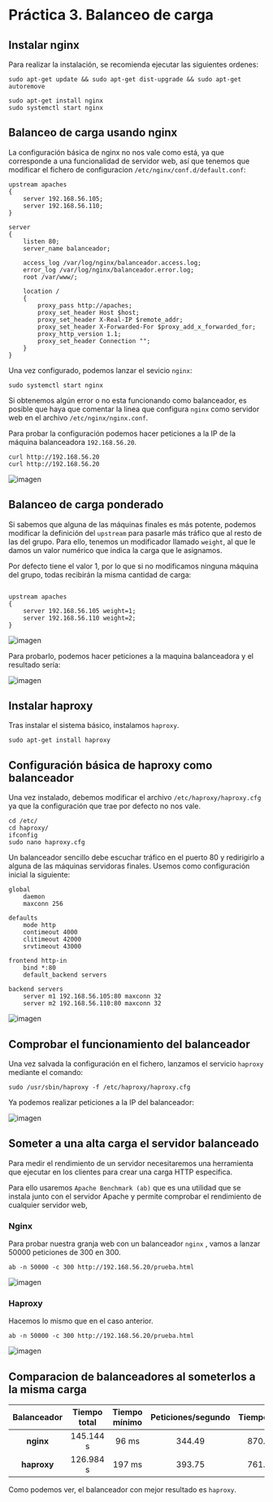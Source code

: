# Práctica 3. Balanceo de carga

## Instalar nginx

Para realizar la instalación, se recomienda ejecutar las siguientes ordenes:

```
sudo apt-get update && sudo apt-get dist-upgrade && sudo apt-get autoremove

sudo apt-get install nginx 
sudo systemctl start nginx
```

## Balanceo de carga usando nginx

La configuración básica de nginx no nos vale como está, ya que corresponde a una funcionalidad de servidor web, así que tenemos que modificar el fichero de configuracion `/etc/nginx/conf.d/default.conf`:


```
upstream apaches 
{
	server 192.168.56.105; 
	server 192.168.56.110;
}

server
{
	listen 80;
	server_name balanceador;

	access_log /var/log/nginx/balanceador.access.log; 
	error_log /var/log/nginx/balanceador.error.log; 
	root /var/www/;
	
	location / 
	{
		proxy_pass http://apaches;
		proxy_set_header Host $host;
		proxy_set_header X-Real-IP $remote_addr;
		proxy_set_header X-Forwarded-For $proxy_add_x_forwarded_for; 
		proxy_http_version 1.1;
		proxy_set_header Connection ""; 
	}
}
```

Una vez configurado, podemos lanzar el sevicio `nginx`:

```
sudo systemctl start nginx
```

Si obtenemos algún error o no esta funcionando como balanceador, es posible que haya que comentar la linea que configura `nginx` como servidor web en el archivo `/etc/nginx/nginx.conf`. 

Para probar la configuración podemos hacer peticiones a la IP de la máquina balanceadora `192.168.56.20`.

```
curl http://192.168.56.20
curl http://192.168.56.20
```

![imagen](https://github.com/nachoirurita/SWAP/blob/master/Practicas/P3/Capturas/captura1.png)

## Balanceo de carga ponderado

Si sabemos que alguna de las máquinas finales es más potente, podemos modificar la definición del `upstream` para pasarle más tráfico que al resto de las del grupo. Para ello, tenemos un modificador llamado `weight`, al que le damos un valor numérico que indica la carga que le asignamos.

Por defecto tiene el valor 1, por lo que si no modificamos ninguna máquina del grupo, todas recibirán la misma cantidad de carga:

```

upstream apaches 
{
	server 192.168.56.105 weight=1; 
	server 192.168.56.110 weight=2;
}
```

![imagen](https://github.com/nachoirurita/SWAP/blob/master/Practicas/P3/Capturas/captura2.png)

Para probarlo, podemos hacer peticiones a la maquina balanceadora y el resultado sería:

![imagen](https://github.com/nachoirurita/SWAP/blob/master/Practicas/P3/Capturas/captura3.png)

## Instalar haproxy

Tras instalar el sistema básico, instalamos `haproxy`.

```
sudo apt-get install haproxy
```

## Configuración básica de haproxy como balanceador

Una vez instalado, debemos modificar el archivo `/etc/haproxy/haproxy.cfg` ya que la configuración que trae por defecto no nos vale.

```
cd /etc/
cd haproxy/
ifconfig
sudo nano haproxy.cfg
```

Un balanceador sencillo debe escuchar tráfico en el puerto 80 y redirigirlo a alguna de las máquinas servidoras finales. Usemos como configuración inicial la siguiente:

```
global
    daemon
	maxconn 256

defaults
	mode http
	contimeout 4000 
	clitimeout 42000 
	srvtimeout 43000

frontend http-in 
	bind *:80
	default_backend servers

backend servers
	server m1 192.168.56.105:80 maxconn 32 
	server m2 192.168.56.110:80 maxconn 32

```

![imagen](https://github.com/nachoirurita/SWAP/blob/master/Practicas/P3/Capturas/captura4.png)

## Comprobar el funcionamiento del balanceador

Una vez salvada la configuración en el fichero, lanzamos el servicio `haproxy` mediante el comando:

```
sudo /usr/sbin/haproxy -f /etc/haproxy/haproxy.cfg
```

Ya podemos realizar peticiones a la IP del balanceador:

![imagen](https://github.com/nachoirurita/SWAP/blob/master/Practicas/P3/Capturas/captura5.png)

## Someter a una alta carga el servidor balanceado

Para medir el rendimiento de un servidor necesitaremos una herramienta que ejecutar en los clientes para crear una carga HTTP especifica. 

Para ello usaremos `Apache Benchmark (ab)` que es una utilidad que se instala junto con el servidor Apache y permite comprobar el rendimiento de cualquier servidor web,

### Nginx

Para probar nuestra granja web con un balanceador `nginx` , vamos a lanzar 50000 peticiones de 300 en 300.

```
ab -n 50000 -c 300 http://192.168.56.20/prueba.html
```


![imagen](https://github.com/nachoirurita/SWAP/blob/master/Practicas/P3/Capturas/captura6.png)


### Haproxy

Hacemos lo mismo que en el caso anterior.

```
ab -n 50000 -c 300 http://192.168.56.20/prueba.html
```


![imagen](https://github.com/nachoirurita/SWAP/blob/master/Practicas/P3/Capturas/captura7.png)

## Comparacion de balanceadores al someterlos a la misma carga

| Balanceador | Tiempo total | Tiempo mínimo | Peticiones/segundo | Tiempo/Petición |
|:-----------:|:------------:|:-------------:|:------------------:|:---------------:|
| __nginx__   | 145.144 s    | 96 ms         | 344.49             | 870.865 ms      |
| __haproxy__ | 126.984 s    | 197 ms        | 393.75             | 761.907 ms      |

Como podemos ver, el balanceador con mejor resultado es `haproxy`.
